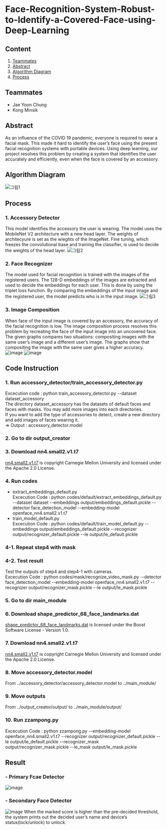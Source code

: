 # Face-Recognition-System-Robust-to-Identify-a-Covered-Face-using-Deep-Learning
## Content 
1. [Teammates](#teammates)
2. [Abstract]()
3. [Algorithm Diagram](#abstract)
4. [Process](#process)
## Teammates
- Jae Yoon Chung
- Kong Minsik
## Abstract
As an influence of the COVID 19 pandemic, everyone is required to wear a facial mask. This made it hard to identify the user’s face using the present facial recognition systems with portable devices. Using deep learning, our project resolves this problem by creating a system that identifies the user accurately and efficiently, even when the face is covered by an accessory.
## Algorithm Diagram
![그림1](https://user-images.githubusercontent.com/90415099/147800943-46cd4f1e-f71e-4ce0-9a83-a62ea35dea7f.png)
## Process
### 1. Accessory Detector
This model identifies the accessory the user is wearing. The model uses the MobileNet V2 architecture with a new head layer. The weights of architecyure is set as the wieghts of the ImageNet. Fine tuning, which freezes the convolutional base and training the classifier, is used to decide the weights of the head layer. 
![그림2](https://user-images.githubusercontent.com/90415099/147801268-ea5968d2-75d4-419a-9ac4-b3ad9731214f.png)
### 2. Face Recognizer 
The model used for facial recognition is trained with the images of the registered users. The 128-D embeddings of the images are extracted and used to decide the embeddings for each user. This is done by using the triplet loss function. By comparing the embeddings of the input image and the registered user, the model predicts who is in the input image.
![그림3](https://user-images.githubusercontent.com/90415099/147801667-e689abcc-f5a4-4cfb-91bb-0e22ffbc7960.png)
### 3. Image Composition
When face of the input image is covered by an accessory, the accuracy of the facial recognition is low. The image composition process resolves this problem by recreating the face of the input image into an uncovered face. The given graphs compares two situations: compositing images with the same user’s image and a different user’s image. The graphs show that compositing the image with the same user gives a higher accuracy.
![image](https://user-images.githubusercontent.com/90415099/147802038-62c9a6b8-3dac-4618-8a05-8feae03ce515.png)
![image](https://user-images.githubusercontent.com/90415099/147802052-d8fa1675-2219-4ee8-86a9-0b48fa783b8c.png)

## Code Instruction
### 1. Run accessory_detector/train_accessory_detector.py
Excecution code : python train_accessory_detector.py --dataset dataset_accessory<br />
The directory dataset_accessory has the datasets of default faces and faces with masks. You may add more images into each directories.<br />
If you want to add the type of accessories to detect, create a new directory and add images of faces wearing it.<br />
=> Output : accessory_detector.model
### 2. Go to dir output_creator
### 3. Download nn4.small2.v1.t7
[nn4.small2.v1.t7](http://cmusatyalab.github.io/openface/) is copyright Carnegie Mellon University and licensed under the Apache 2.0 License.
### 4. Run codes
- extract_embeddings_default.py<br />
Excecution Code : python codes/default/extract_embeddings_default.py --dataset dataset --embeddings output/embeddings_default.pickle --detector face_detection_model --embedding-model openface_nn4.small2.v1.t7
- train_model_default.py<br />
Excecution Code : python codes/default/train_model_default.py --embeddings output/embeddings_default.pickle --recognizer output/recognizer_default.pickle --le output/le_default.pickle
### 4-1. Repeat step4 with mask
### 4-2. Test result
Test the outputs of step4 and step4-1 with cameras.<br />
Excecution Code : python codes/mask/recognize_video_mask.py --detector face_detection_model --embedding-model openface_nn4.small2.v1.t7 --recognizer output/recognizer_mask.pickle --le output/le_mask.pickle
### 5. Go to dir main_module
### 6. Download shape_predictor_68_face_landmarks.dat
[shape_predictor_68_face_landmarks.dat](https://sourceforge.net/projects/dclib/files/dlib/v18.10/ ) is licensed under the Boost Software License - Version 1.0.
### 7. Download nn4.small2.v1.t7
[nn4.small2.v1.t7](http://cmusatyalab.github.io/openface/) is copyright Carnegie Mellon University and licensed under the Apache 2.0 License.
### 8. Move accessory_detector.model 
From ../accessory_detector/accessory_detector.model to ../main_module/
### 9. Move outputs
From ../output_creator/output/ to ../main_module/output/
### 10. Run zzampong.py
Excecution Code : python zzampong.py --embedding-model openface_nn4.small2.v1.t7 --recognizer output/recognizer_default.pickle --le output/le_default.pickle --recognizer_mask output/recognizer_mask.pickle --le_mask output/le_mask.pickle

## Result
### - Primary Fcae Detector
![image](https://user-images.githubusercontent.com/90415099/147802102-633ba4e2-ba3b-42e9-9c5b-a54c8bc76150.png)

### - Secondary Face Detector 
![image](https://user-images.githubusercontent.com/90415099/147802087-f39ebebd-3e12-4eca-8f07-3d52540630dd.png)
When the marked score is higher than the pre-decided threshold, the system prints out the decided user’s name and device’s status(lock/unlock) to unlock.
